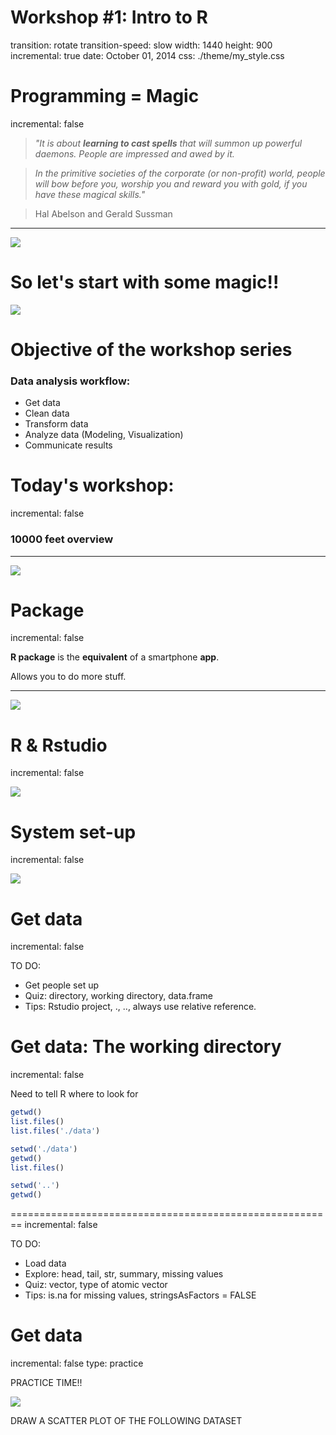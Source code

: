 Workshop #1: Intro to R
========================================================
transition: rotate
transition-speed: slow
width: 1440
height: 900
incremental: true
date: October 01, 2014
css: ./theme/my_style.css



Programming = Magic
========================================================
incremental: false

> *"It is about __learning to cast spells__ that will summon up powerful daemons. People are impressed and awed by it.*     
      
> *In the primitive societies of the corporate (or non-profit) world, people will bow before you, worship you and reward you with gold, if you have these magical skills."*
     
> Hal Abelson and Gerald Sussman

***

![](./tof/magician.jpg)

So let's start with some magic!!
========================================================

![](./tof/live_demo.png)


Objective of the workshop series
========================================================
### Data analysis workflow:
* Get data
* Clean data
* Transform data
* Analyze data (Modeling, Visualization)
* Communicate results

Today's workshop: 
========================================================
incremental: false
### 10000 feet overview

***

![](./tof/10000_feet.jpg)




Package
========================================================
incremental: false

__R package__ is the __equivalent__ of a smartphone __app__.     
     
Allows you to do more stuff.

***

![](./tof/smartphone.jpg)


R & Rstudio
========================================================
incremental: false

![](./tof/rstudio.png)


System set-up
========================================================
incremental: false

![](./tof/r_setup.png)

Get data
========================================================
incremental: false

TO DO:
- Get people set up
- Quiz: directory, working directory, data.frame
- Tips: Rstudio project, ., .., always use relative reference.

Get data: The working directory
========================================================
incremental: false

Need to tell R where to look for

```r
getwd()
list.files()
list.files('./data')

setwd('./data')
getwd()
list.files()

setwd('..')
getwd()
```

========================================================
incremental: false

TO DO:
- Load data
- Explore: head, tail, str, summary, missing values
- Quiz: vector, type of atomic vector
- Tips: is.na for missing values, stringsAsFactors = FALSE

Get data
========================================================
incremental: false
type: practice

PRACTICE TIME!!

![](./tof/height.png)

DRAW A SCATTER PLOT OF THE FOLLOWING DATASET
